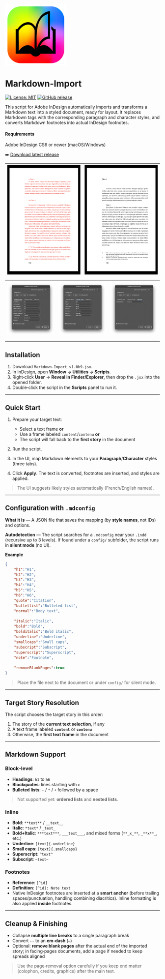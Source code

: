 <img src="docs/images/automaticbook-logo.png" alt="Mon logo" width="200"/>

# Markdown-Import

[![License: MIT](https://img.shields.io/badge/License-MIT-yellow.svg)](https://opensource.org/licenses/MIT)
[![GitHub release](https://img.shields.io/github/v/release/lab-Spectral/Markdown-Import?include_prereleases&sort=semver)](https://github.com/lab-Spectral/Markdown-Import/releases/latest)

This script for Adobe InDesign automatically imports and transforms a Markdown text into a styled document, ready for layout. It replaces Markdown tags with the corresponding paragraph and character styles, and converts Markdown footnotes into actual InDesign footnotes.

#### Requirements
Adobe InDesign CS6 or newer (macOS/Windows)

➡️ [Download latest release](https://github.com/lab-Spectral/Markdown-Import/releases/latest)



| <img src="docs/images/Markdown-import-screen1.png" style="max-width:100%; height:auto;"/> | <img src="docs/images/Markdown-import-screen2.png" style="max-width:100%; height:auto;"/> |
|---|---|

| <img src="docs/images/Markdown-import-config1.png" style="max-width:100%; height:auto;"/> | <img src="docs/images/Markdown-import-config2.png" style="max-width:100%; height:auto;"/> | <img src="docs/images/Markdown-import-config3.png" style="max-width:100%; height:auto;"/> |
|---|---|---|

---

## Installation

1. Download `Markdown-Import_v1.0b9.jsx`.
2. In InDesign, open **Window → Utilities → Scripts**.
3. Right‑click **User** → **Reveal in Finder/Explorer**, then drop the `.jsx` into the opened folder.
4. Double‑click the script in the **Scripts** panel to run it.

---

## Quick Start

1. Prepare your target text:

   * Select a text frame **or**
   * Use a frame labeled `content`/`contenu` **or**
   * The script will fall back to the **first story** in the document
2. Run the script.
3. In the UI, map Markdown elements to your **Paragraph**/**Character** styles (three tabs).
4. Click **Apply**. The text is converted, footnotes are inserted, and styles are applied.

> The UI suggests likely styles automatically (French/English names).

---

## Configuration with `.mdconfig`

**What it is** — A JSON file that saves the mapping (by **style names**, not IDs) and options.

**Autodetection** — The script searches for a `.mdconfig` near your `.indd` (recursive up to 3 levels). If found under a `config/` subfolder, the script runs in **silent mode** (no UI).

**Example**

```json
{
	"h1":"H1",
	"h2":"H2",
	"h3":"H3",
	"h4":"H4",
	"h5":"H5",
	"h6":"H6",
	"quote":"Citation",
	"bulletlist":"Bulleted list",
	"normal":"Body text",
	
	"italic":"Italic",
	"bold":"Bold",
	"bolditalic":"Bold italic",
	"underline":"Underline",
	"smallcaps":"Small caps",
	"subscript":"Subscript",
	"superscript":"Superscript",
	"note":"Footnote",
	
	"removeBlankPages":true
}
```

> Place the file next to the document or under `config/` for silent mode.

---

## Target Story Resolution

The script chooses the target story in this order:

1. The story of the **current text selection**, if any
2. A text frame labeled **`content`** or **`contenu`**
3. Otherwise, the **first text frame** in the document

---

## Markdown Support

### Block‑level

* **Headings**: `h1` to `h6`
* **Blockquotes**: lines starting with `>`
* **Bulleted lists**: `-` / `*` / `+` followed by a space

> Not supported yet: **ordered lists** and **nested lists**.

### Inline

* **Bold**: `**text**` / `__text__`
* **Italic**: `*text*` / `_text_`
* **Bold+Italic**: `***text***`, `___text___`, and mixed forms (`**_x_**`, `_**x**_`, etc.)
* **Underline**: `[text]{.underline}`
* **Small caps**: `[text]{.smallcaps}`
* **Superscript**: `^text^`
* **Subscript**: `~text~`

### Footnotes

* **Reference**: `[^id]`
* **Definition**: `[^id]: Note text`
* Native InDesign footnotes are inserted at a **smart anchor** (before trailing spaces/punctuation, handling combining diacritics). Inline formatting is also applied **inside** footnotes.


---

## Cleanup & Finishing

* Collapse **multiple line breaks** to a single paragraph break
* Convert `--` to an **em‑dash** (`—`)
* Optional: **remove blank pages** after the actual end of the imported story; in facing‑pages documents, add a page if needed to keep spreads aligned

> Use the page‑removal option carefully if you keep end matter (colophon, credits, graphics) after the main text.

